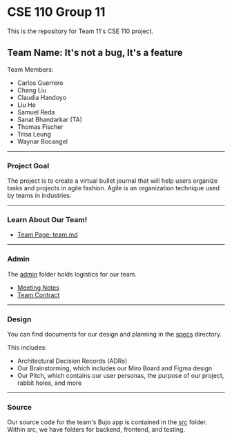 # CSE 110 Group 11
This is the repository for Team 11's CSE 110 project.  

## Team Name: It's not a bug, It's a feature

Team Members:   
- Carlos Guerrero
- Chang Liu
- Claudia Handoyo
- Liu He 
- Samuel Reda
- Sanat Bhandarkar (TA)
- Thomas Fischer
- Trisa Leung
- Waynar Bocangel  
<hr></hr>

### Project Goal  

The project is to create a virtual bullet journal that will help users organize tasks and projects in agile fashion.
Agile is an organization technique used by teams in industries. 
<hr></hr> 

### Learn About Our Team!
- [Team Page: team.md](/admin/team.md)
<hr></hr>

### Admin 
The [admin](/admin) folder holds logistics for our team.
- [Meeting Notes](/admin/meetings)
- [Team Contract](/admin/misc)
<hr></hr>


### Design
You can find documents for our design and planning in the [specs](/specs) directory. 

This includes:
- Architectural Decision Records (ADRs)
- Our Brainstorming, which includes our Miro Board and Figma design
- Our Pitch, which contains our user personas, the purpose of our project, rabbit holes, and more
<hr> </hr>

### Source
Our source code for the team's Bujo app is contained in the [src](/src) folder. Within src, we have folders for backend, frontend, and testing.




